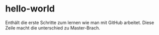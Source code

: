 # hello-world
Enthält die erste Schritte zum lernen wie man mit GitHub arbeitet.
Diese Zeile macht die unterschied zu Master-Brach.

